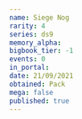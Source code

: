 ```yaml
---
name: Siege Nog
rarity: 4
series: ds9
memory_alpha:
bigbook_tier: -1
events: 0
in_portal:
date: 21/09/2021
obtained: Pack
mega: false
published: true
---
```




